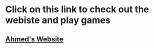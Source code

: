 # Click on this link to check out the webiste and play games

## [Ahmed's Website](https://ahmedirtija.github.io/Game-Website/)
